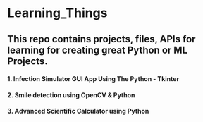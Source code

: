 # Learning_Things
## This repo contains projects, files, APIs for learning for creating great Python or ML Projects.
#### 1. Infection Simulator GUI App Using The Python - Tkinter
#### 2. Smile detection using OpenCV & Python
#### 3. Advanced Scientific Calculator using Python
